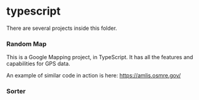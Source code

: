 # typescript

There are several projects inside this folder.

### Random Map

This is a Google Mapping project, in TypeScript. 
It has all the features and capabilities for GPS data. 

An example of similar code in action is here: 
https://amlis.osmre.gov/  


### Sorter 


